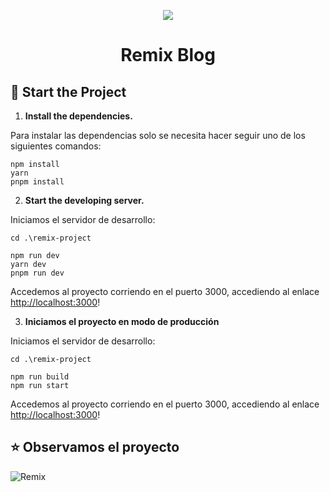 <p align="center">
  <img src="./public/favicon.ico" />
</p>
<h1 align="center">
  Remix Blog
</h1>

## 🚀 Start the Project

1. **Install the dependencies.**

Para instalar las dependencias solo se necesita hacer seguir uno de los siguientes comandos:

```shell
npm install
yarn
pnpm install
```

2. **Start the developing server.**

Iniciamos el servidor de desarrollo:

```shell
cd .\remix-project

npm run dev
yarn dev
pnpm run dev
```

Accedemos al proyecto corriendo en el puerto 3000, accediendo al enlace <http://localhost:3000>!

3. **Iniciamos el proyecto en modo de producción**

Iniciamos el servidor de desarrollo:

```shell
cd .\remix-project

npm run build
npm run start
```

Accedemos al proyecto corriendo en el puerto 3000, accediendo al enlace <http://localhost:3000>!

## ⭐ Observamos el proyecto

![Remix](https://i.pinimg.com/originals/bc/f1/e2/bcf1e220f70c487a323b5939c3bc36be.png)
